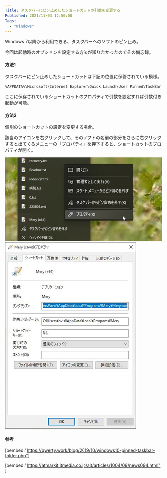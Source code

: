 ```yaml
---
Title: タスクバーにピン止めしたショートカットの引数を変更する
Published: 2021/11/03 12:50:00
Tags:
  - "Windows"
---
```


Windows 7以降から利用できる、タスクバーへのソフトのピン止め。  

今回は起動時のオプションを設定する方法が知りたかったのでその備忘録。  

<!-- more -->

#### 方法1

タスクバーにピン止めしたショートカットは下記の位置に保管されている模様。  

``` 
%APPDATA%\Microsoft\Internet Explorer\Quick Launch\User Pinned\TaskBar 
```

ここに保存されているショートカットのプロパティで引数を設定すれば引数付き起動が可能。  


#### 方法2
個別のショートカットの設定を変更する場合。  

該当のアイコンを右クリックして、そのソフトの名前の部分をさらに右クリックすると出てくるメニューの「プロパティ」を押下すると、ショートカットのプロパティが開く。  

![](shortcut.jpg)   
![](property.jpg) 

#### 参考

[oembed:"https://qwerty.work/blog/2019/10/windows10-pinned-taskbar-folder.php"]

[oembed:"https://atmarkit.itmedia.co.jp/ait/articles/1004/09/news094.html"]